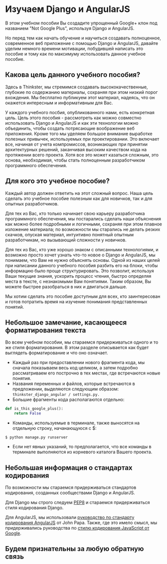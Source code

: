 # Изучаем Django и AngularJS

В этом учебном пособии Вы создадите упрощенный Google+ клон под названием "Not Google Plus", используя Django и AngularJS.

Но перед тем как начать обучение и научиться создавать полноценное, современное веб приложение с помощью Django и AngularJS,
давайте уделим немного времени мотивации, побудившей написать это пособие и тому как по максимуму использовать данное учебное пособие.

## Какова цель данного учебного пособия?

Здесь в Thinkster, мы стремимся создавать высококачественные, глубокие по содержанию материалы, сохраняя при этом низкий порог вхождения.
Мы бесплатно публикуем этот материал, надеясь, что он окажется интересным и информативным для Вас.

У каждого учебного посбия, опубликованного нами, есть конкретная цель. Цель этого пособия - рассмотреть как можно совместно 
использовать Django и AngularJS и как эти технологии можно объединить, чтобы создать потрясающие воображение веб приложения. Кроме того мы 
уделяем большое внимание выработке полезных привычек, используемых при проектировании. Это включает все, начиная от учета компромиссов, 
возникающих при принятии архитектурных решений, заканчивая высоким качеством кода на протяжении всего проекта. Хотя все это может
казаться сложным, это основа, необходимая, чтобы стать полноценным разработчиком программного обеспечения.

## Для кого это учебное пособие?

Каждый автор должен ответить на этот сложный вопрос. Наша цель сделать это учебное пособие полезным как для новичков, так и для опытных разработчиков.

Для тех из Вас, кто только начинает свою карьеру разработчика программного обеспечения, мы постарались сделать наши объяснения как можно более подробными и логичными, сохраняя при этом плавное изложение материала; по возможности мы старались не делать резких скачков, опуская материал, интуитивно понятный опытным разработчикам, но вызывающий сложности у новичков.

Для тех из Вас, кто уже хорошо знаком с описанными технологиями, и возможно просто хочет узнать что-то новое о Django и AngularJS, мы понимаем, что Вам не нужно объяснять основы. Одной из наших целей при написании данного учебного пособия разбить его на блоки, чтобы информацию было проще структурировать. Это позволит, используя Ваши текущие знания, ускорить процесс чтения, быстро определяя места в тексте, с незнакомыми Вам понятиями. Таким образом, Вы можете быстрее разобраться в них и двигаться дальше.

Мы хотим сделать это пособие доступным для всех, кто заинтересован и готов потратить время на изучение понимания представленных понятий.

## Небольшое замечание, касающееся форматирования текста

Во всем учебном пособии, мы стараемся придерживаться одного и то же стиля форматирования. В этом разделе описывается как будет выглядеть форматирование и что оно означает.

* Каждый раз при предоставлении нового фрагмента кода, мы сначала показываем весь код целиком, а затем подробно рассматриваем его построчно в тех местах, где встречаются новые понятия.
* Названия переменных и файлов, которые встречаются в предложении, выделяются следующим образом: `thinkster_django_angular / settings.py.`
* Большие фрагменты кода располагаются отдельно:
```python
def is_this_google_plus():
    return False
```
* Команды, используемые в терминале, также выносятся на отдельную строку, начанающуюся с $:
``` 
$ python manage.py runserver 
```
* Если нет явных указаний, то предполагается, что все команды в терминале выполняются из корневого каталога Вашего проекта.

## Небольшая информация о стандартах кодирования

По возможности мы стараемся придерживаться стандартов кодирования, созданных сообществами Django и AngularJS.

Для Django мы строго следуем [PEP8](http://legacy.python.org/dev/peps/pep-0008/) и стараемся придерживаться стиля кодирования Django.

Для AngularJS, мы использовали [руководство по стандарту кодирования AngularJS](https://github.com/johnpapa/angularjs-styleguide) от John Papa. Также, где это имело смысл, мы придерживались руководства по [стилю кодирования JavaScript от Google](https://google-styleguide.googlecode.com/svn/trunk/javascriptguide.xml).

## Будем признательны за любую обратную связь



